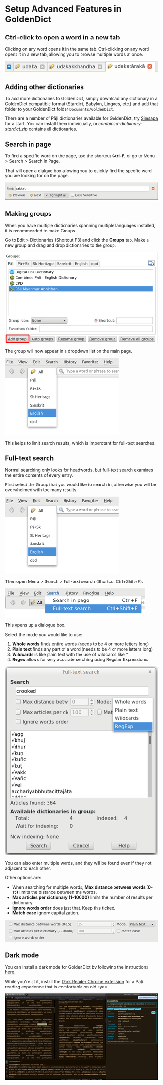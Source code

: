 # Setup Advanced Features in GoldenDict

## Ctrl-click to open a word in a new tab

Clicking on any word opens it in the same tab. Ctrl-clicking on any word opens it in a new tab, allowing you to browse multiple words at once. 

![image](pics/advanced-setup/tabs.png)

## Adding other dictionaries

To add more dictionaries to GoldenDict, simply download any dictionary in a GoldenDict compatible format (Stardict, Babylon, Lingoes, etc.) and add that folder to your GoldenDict folder `Documents/GoldenDict`.

There are a number of Pāḷi dictionaries available for GoldenDict, try [Simsapa](https://github.com/simsapa/simsapa-dictionary/releases) for a start. You can install them individually, or *combined-dictionary-stardict.zip* contains all dictionaries.

## Search in page

To find a specific word on the page, use the shortcut **Ctrl-F**, or go to Menu > Search > Search in Page.

That will open a dialgue box allowing you to quickly find the specfic word you are looking for on the page.

![groups2](pics/advanced-setup/find_in_page.png)

## Making groups

When you have multiple dictionaries spanning multiple languages installed, it is recommended to make Groups.

Go to Edit > Dictionaries (Shortcut F3) and click the **Groups** tab. Make a new group and drag and drop dictionaries to the group.

![groups2](pics/advanced-setup/groups2.png)

The group will now appear in a dropdown list on the main page.

![dropdown](pics/advanced-setup/dropdown.png)

This helps to limit search results, which is imporotant for full-text searches.


## Full-text search

Normal searching only looks for headwords, but full-text search examines the entire contents of every entry.

First select the Group that you would like to search in, otherwise you will be overwhelmed with too many results.

![dropdown](pics/advanced-setup/dropdown.png)

Then open Menu > Search > Full-text search (Shortcut Ctrl+Shift+F).

![full-text search](pics/advanced-setup/full-text%20search.png)

This opens up a dialogue box.

Select the mode you would like to use:
1. **Whole words** finds entire words (needs to be 4 or more letters long)
2. **Plain text** finds any part of a word (needs to be 4 or more letters long)
3. **Wildcards** is like plain text with the use of wildcards like *
4. **Regex** allows for very accurate serching using Regular Expressions.

![mode](pics/advanced-setup/mode.png)

You can also enter multiple words, and they will be found even if they not adjacent to each other. 

Other options are:
- When searching for multiple words, **Max distance between words (0-15)** limits the distance between the words.
- **Max articles per dictionary (1-10000)** limits the number of results per dictionary.
- **Ignore words order** does just that. Keep this ticked.
- **Match case** ignore capitalization.

![other options](pics/advanced-setup/other%20options.png)


## Dark mode

You can install a dark mode for GoldenDict by following the instructions [here](https://gist.github.com/babygau/894da54808f414ec11db1897845f8e6f).

While you're at it, install the [Dark Reader Chrome extension](https://chrome.google.com/webstore/detail/dark-reader/eimadpbcbfnmbkopoojfekhnkhdbieeh?hl=en) for a Pāḷi reading experience that is comfortable on old eyes.

![darkmode2](pics/advanced-setup/darkmode2.png)





